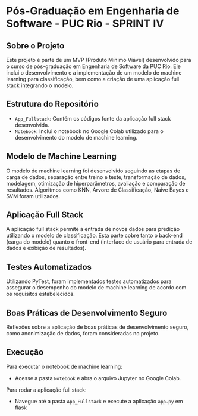 # Pós-Graduação em Engenharia de Software - PUC Rio - SPRINT IV

## Sobre o Projeto
Este projeto é parte de um MVP (Produto Mínimo Viável) desenvolvido para o curso de pós-graduação em Engenharia de Software da PUC Rio. Ele inclui o desenvolvimento e a implementação de um modelo de machine learning para classificação, bem como a criação de uma aplicação full stack integrando o modelo.

## Estrutura do Repositório
- `App_Fullstack`: Contém os códigos fonte da aplicação full stack desenvolvida.
- `Notebook`: Inclui o notebook no Google Colab utilizado para o desenvolvimento do modelo de machine learning.

## Modelo de Machine Learning
O modelo de machine learning foi desenvolvido seguindo as etapas de carga de dados, separação entre treino e teste, transformação de dados, modelagem, otimização de hiperparâmetros, avaliação e comparação de resultados. Algoritmos como KNN, Árvore de Classificação, Naive Bayes e SVM foram utilizados.

## Aplicação Full Stack
A aplicação full stack permite a entrada de novos dados para predição utilizando o modelo de classificação. Esta parte cobre tanto o back-end (carga do modelo) quanto o front-end (interface de usuário para entrada de dados e exibição de resultados).

## Testes Automatizados
Utilizando PyTest, foram implementados testes automatizados para assegurar o desempenho do modelo de machine learning de acordo com os requisitos estabelecidos.

## Boas Práticas de Desenvolvimento Seguro
Reflexões sobre a aplicação de boas práticas de desenvolvimento seguro, como anonimização de dados, foram consideradas no projeto.

## Execução
Para executar o notebook de machine learning:
- Acesse a pasta `Notebook` e abra o arquivo Jupyter no Google Colab.

Para rodar a aplicação full stack:
- Navegue até a pasta `App_Fullstack` e execute a aplicação `app.py` em flask
